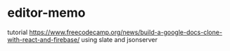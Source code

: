 # editor-memo
tutorial https://www.freecodecamp.org/news/build-a-google-docs-clone-with-react-and-firebase/ using slate and jsonserver
